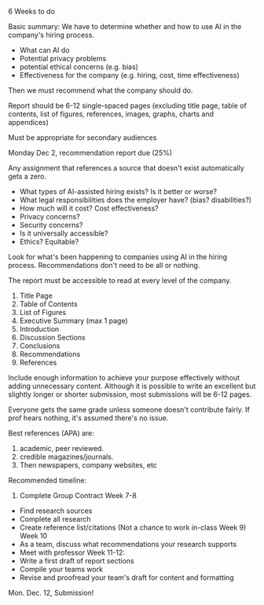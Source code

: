 6 Weeks to do

Basic summary:
We have to determine whether and how to use AI in the company's hiring process.
- What can AI do
- Potential privacy problems
- potential ethical concerns (e.g. bias)
- Effectiveness for the company (e.g. hiring, cost, time effectiveness)

Then we must recommend what the company should do.

Report should be 6-12 single-spaced pages (excluding title page, table of contents, list of figures, references, images, graphs, charts and appendices)

Must be appropriate for secondary audiences

Monday Dec 2, recommendation report due (25%)

Any assignment that references a source that doesn't exist automatically gets a zero.


- What types of AI-assisted hiring exists? Is it better or worse?
- What legal responsibilities does the employer have? (bias? disabilities?)
- How much will it cost? Cost effectiveness?
- Privacy concerns?
- Security concerns?
- Is it universally accessible?
- Ethics? Equitable?

Look for what's been happening to companies using AI in the hiring process.
Recommendations don't need to be all or nothing.

The report must be accessible to read at every level of the company.

1. Title Page
2. Table of Contents
3. List of Figures
4. Executive Summary (max 1 page)
5. Introduction
6. Discussion Sections
7. Conclusions
8. Recommendations
9. References

Include enough information to achieve your purpose effectively without adding unnecessary content. Although it is possible to write an excellent but slightly longer or shorter submission, most submissions will be 6-12 pages.

Everyone gets the same grade unless someone doesn't contribute fairly. If prof hears nothing, it's assumed there's no issue.

Best references (APA) are:
1. academic, peer reviewed. 
2. credible magazines/journals. 
3. Then newspapers, company websites, etc


Recommended timeline:
1. Complete Group Contract
Week 7-8
- Find research sources
- Complete all research
- Create reference list/citations
(Not a chance to work in-class Week 9)
Week 10
- As a team, discuss what recommendations your research supports
- Meet with professor
Week 11-12:
- Write a first draft of report sections
- Compile your teams work
- Revise and proofread your team's draft for content and formatting

Mon. Dec. 12, Submission!

